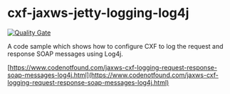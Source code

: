 # cxf-jaxws-jetty-logging-log4j

[![Quality Gate](https://sonarcloud.io/api/badges/gate?key=com.codenotfound:cxf-jaxws-jetty-logging-log4j)](https://sonarcloud.io/dashboard/index/com.codenotfound:cxf-jaxws-jetty-logging-log4j)

A code sample which shows how to configure CXF to log the request and response SOAP messages using Log4j.

[https://www.codenotfound.com/jaxws-cxf-logging-request-response-soap-messages-log4j.html](https://www.codenotfound.com/jaxws-cxf-logging-request-response-soap-messages-log4j.html)
